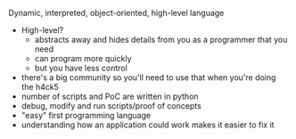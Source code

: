 Dynamic, interpreted, object-oriented, high-level language
- High-level?
	- abstracts away and hides details from you as a programmer that you need
	- can program more quickly
	- but you have less control
- there's a big community so you'll need to use that when you're doing the h4ck5
- number of scripts and PoC are written in python
- debug, modify and run scripts/proof of concepts
- "easy" first programming language
- understanding how an application could work makes it easier to fix it